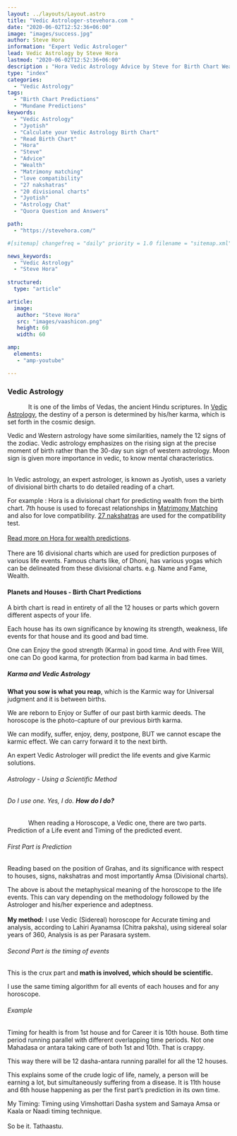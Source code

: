 ```yaml
---
layout: ../layouts/Layout.astro
title: "Vedic Astrologer-stevehora.com "
date: "2020-06-02T12:52:36+06:00"
image: "images/success.jpg"
author: Steve Hora
information: "Expert Vedic Astrologer"
lead: Vedic Astrology by Steve Hora
lastmod: "2020-06-02T12:52:36+06:00" 
description : "Hora Vedic Astrology Advice by Steve for Birth Chart Wealth Predictions"
type: "index"
categories: 
  - "Vedic Astrology"
tags:
  - "Birth Chart Predictions"
  - "Mundane Predictions"
keywords:
  - "Vedic Astrology"
  - "Jyotish"
  - "Calculate your Vedic Astrology Birth Chart"
  - "Read Birth Chart"
  - "Hora"
  - "Steve"
  - "Advice"
  - "Wealth"
  - "Matrimony matching"
  - "love compatibility"
  - "27 nakshatras"
  - "20 divisional charts"
  - "Jyotish"
  - "Astrology Chat"
  - "Quora Question and Answers"

path:
  - "https://stevehora.com/"

#[sitemap] changefreq = "daily" priority = 1.0 filename = "sitemap.xml"

news_keywords:
  - "Vedic Astrology"
  - "Steve Hora"
  
structured:
  type: "article"

article:
  image:
   author: "Steve Hora"
   src: "images/vaashicon.png"
   height: 60
   width: 60

amp:
  elements:
   - "amp-youtube"

---
```


### Vedic Astrology
&nbsp;&nbsp;&nbsp;&nbsp;&nbsp;&nbsp;&nbsp;&nbsp;&nbsp;&nbsp;&nbsp;&nbsp;It is one of the limbs of Vedas, the ancient Hindu scriptures. In  [Vedic Astrology](https://en.wikipedia.org/wiki/Hindu_astrology), the destiny of a person is determined by his/her karma, which is set forth in the cosmic design.

Vedic and Western astrology have some similarities, namely the 12 signs of the zodiac. Vedic astrology emphasizes on the rising sign at the precise moment of birth rather than the 30-day sun sign of western astrology. Moon sign is given more importance in vedic, to know mental characteristics.
<br /><br />

In Vedic astrology, an expert astrologer, is known as Jyotish, uses a variety of divisional birth charts to do detailed reading of a chart.

For example : Hora is a divisional chart for predicting wealth from the birth chart. 7th house is used to forecast relationships in [Matrimony Matching](/articles/marriage-compatibility/) and also for love compatibility. [27 nakshatras](/articles/nakshatras/) are used for the compatibility test.
<br /><br />
[Read more on Hora for wealth predictions](/articles/hora-wealth/).
<br /><br />
There are 16 divisional charts which are used for prediction purposes of various life events. Famous charts like, of Dhoni, has various yogas which can be delineated from these divisional charts. e.g. Name and Fame, Wealth.

#### Planets and Houses - Birth Chart Predictions

A birth chart is read in entirety of all the 12 houses or parts which govern different aspects of your life.

Each house has its own significance by knowing its strength, weakness, life events for that house and its good and bad time.

One can Enjoy the good strength (Karma) in good time. And with Free Will, one can Do good karma, for protection from bad karma in bad times.

##### Karma and Vedic Astrology

**What you sow is what you reap**, which is the Karmic way for Universal judgment and it is between births.

We are reborn to Enjoy or Suffer of our past birth karmic deeds. The horoscope is the photo-capture of our previous birth karma.

We can modify, suffer, enjoy, deny, postpone, BUT we cannot escape the karmic effect. We can carry forward it to the next birth.

An expert Vedic Astrologer will predict the life events and give Karmic solutions.

###### Astrology - Using a Scientific Method

###### Do I use one. Yes, I do. **How do I do?**

&nbsp;&nbsp;&nbsp;&nbsp;&nbsp;&nbsp;&nbsp;&nbsp;&nbsp;&nbsp;&nbsp;&nbsp;When reading a Horoscope, a Vedic one, there are two parts. Prediction of a Life event and Timing of the predicted event.

###### First Part is Prediction

Reading based on the position of Grahas, and its significance with respect to houses, signs, nakshatras and most importantly Amsa (Divisional charts).

The above is about the metaphysical meaning of the horoscope to the life events. This can vary depending on the methodology followed by the Astrologer and his/her experience and adeptness.
</br></br>
**My method:** I use Vedic (Sidereal) horoscope for Accurate timing and analysis, according to Lahiri Ayanamsa (Chitra paksha), using sidereal solar years of 360, Analysis is as per Parasara system.

###### Second Part is the timing of events

This is the crux part and **math is involved, which should be scientific.**

I use the same timing algorithm for all events of each houses and for any horoscope.
</br>

###### Example

Timing for health is from 1st house and for Career it is 10th house. Both time period running parallel with different overlapping time periods. Not one Mahadasa or antara taking care of both 1st and 10th. That is crappy.

This way there will be 12 dasha-antara running parallel for all the 12 houses.

This explains some of the crude logic of life, namely, a person will be earning a lot, but simultaneously suffering from a disease. It is 11th house and 6th house happening as per the first part’s prediction in its own time.

My Timing: Timing using Vimshottari Dasha system and Samaya Amsa or Kaala or Naadi timing technique.
</br></br>
So be it. Tathaastu.